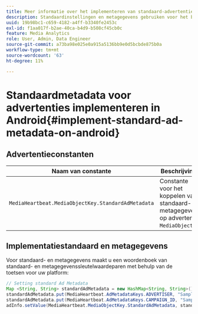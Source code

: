 ```yaml
---
title: Meer informatie over het implementeren van standaard-advertentiemetagegevens op Android
description: Standaardinstellingen en metagegevens gebruiken voor het bijhouden van advertenties op Android.
uuid: 19b98bc1-c659-4182-a4ff-b3340fe2453c
exl-id: f1aa017f-b2ae-40ca-b4d9-b508cf45cb0c
feature: Media Analytics
role: User, Admin, Data Engineer
source-git-commit: a73ba98e025e0a915a5136bb9e0d5bcbde875b0a
workflow-type: tm+mt
source-wordcount: '63'
ht-degree: 11%

---
```


# Standaardmetadata voor advertenties implementeren in Android{#implement-standard-ad-metadata-on-android}

## Advertentieconstanten

| Naam van constante | Beschrijving   |
|---|---|
| `MediaHeartbeat.MediaObjectKey.StandardAdMetadata` | Constante voor het koppelen van standaard- en metagegevens op advertentie `MediaObject`. |

## Implementatiestandaard en metagegevens

Voor standaard- en metagegevens maakt u een woordenboek van standaard- en metagegevenssleutelwaardeparen met behulp van de toetsen voor uw platform:

```java
// Setting standard Ad Metadata 
Map <String, String> standardAdMetadata = new HashMap<String, String>(); 
standardAdMetadata.put(MediaHeartbeat.AdMetadataKeys.ADVERTISER, "Sample Advertiser"); 
standardAdMetadata.put(MediaHeartbeat.AdMetadataKeys.CAMPAIGN_ID, "Sample Campaign"); 
adInfo.setValue(MediaHeartbeat.MediaObjectKey.StandardAdMetadata, standardAdMetadata); 
```
